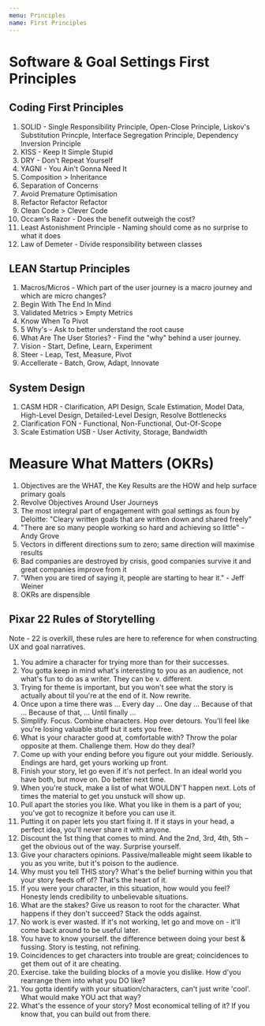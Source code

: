 ```yaml
---
menu: Principles
name: First Principles
---
```


# Software & Goal Settings First Principles

## Coding First Principles

1. SOLID - Single Responsibility Principle, Open-Close Principle, Liskov's Substitution Princple, Interface Segregation Principle, Dependency Inversion Principle
2. KISS - Keep It Simple Stupid
3. DRY - Don't Repeat Yourself
4. YAGNI - You Ain't Gonna Need It
5. Composition > Inheritance
6. Separation of Concerns
7. Avoid Premature Optimisation
8. Refactor Refactor Refactor
9. Clean Code > Clever Code
10. Occam's Razor - Does the benefit outweigh the cost?
11. Least Astonishment Principle - Naming should come as no surprise to what it does
12. Law of Demeter - Divide responsibility between classes

## LEAN Startup Principles

1. Macros/Micros - Which part of the user journey is a macro journey and which are micro changes?
2. Begin With The End In Mind
3. Validated Metrics > Empty Metrics
4. Know When To Pivot
5. 5 Why's - Ask to better understand the root cause
6. What Are The User Stories? - Find the "why" behind a user journey.
7. Vision - Start, Define, Learn, Experiment
8. Steer - Leap, Test, Measure, Pivot
9. Accellerate - Batch, Grow, Adapt, Innovate

## System Design

1. CASM HDR - Clarification, API Design, Scale Estimation, Model Data, High-Level Design, Detailed-Level Design, Resolve Bottlenecks
2. Clarification FON - Functional, Non-Functional, Out-Of-Scope
3. Scale Estimation USB - User Activity, Storage, Bandwidth

# Measure What Matters (OKRs)

1. Objectives are the WHAT, the Key Results are the HOW and help surface primary goals
2. Revolve Objectives Around User Journeys
3. The most integral part of engagement with goal settings as foun by Deloitte: "Cleary written goals that are written down and shared freely"
4. "There are so many people working so hard and achieving so little" - Andy Grove
5. Vectors in different directions sum to zero; same direction will maximise results
6. Bad companies are destroyed by crisis, good companies survive it and great companies improve from it
7. "When you are tired of saying it, people are starting to hear it." - Jeff Weiner
8. OKRs are dispensible

## Pixar 22 Rules of Storytelling

Note - 22 is overkill, these rules are here to reference for when constructing UX and goal narratives.

1. You admire a character for trying more than for their successes.
2. You gotta keep in mind what's interesting to you as an audience, not what's fun to do as a writer. They can be v. different.
3. Trying for theme is important, but you won't see what the story is actually about til you're at the end of it. Now rewrite.
4. Once upon a time there was ... Every day ... One day ... Because of that ... Because of that, ... Until finally ...
5. Simplify. Focus. Combine characters. Hop over detours. You'll feel like you're losing valuable stuff but it sets you free.
6. What is your character good at, comfortable with? Throw the polar opposite at them. Challenge them. How do they deal?
7. Come up with your ending before you figure out your middle. Seriously. Endings are hard, get yours working up front.
8. Finish your story, let go even if it's not perfect. In an ideal world you have both, but move on. Do better next time.
9. When you're stuck, make a list of what WOULDN'T happen next. Lots of times the material to get you unstuck will show up.
10. Pull apart the stories you like. What you like in them is a part of you; you've got to recognize it before you can use it.
11. Putting it on paper lets you start fixing it. If it stays in your head, a perfect idea, you'll never share it with anyone.
12. Discount the 1st thing that comes to mind. And the 2nd, 3rd, 4th, 5th – get the obvious out of the way. Surprise yourself.
13. Give your characters opinions. Passive/malleable might seem likable to you as you write, but it's poison to the audience.
14. Why must you tell THIS story? What's the belief burning within you that your story feeds off of? That's the heart of it.
15. If you were your character, in this situation, how would you feel? Honesty lends credibility to unbelievable situations.
16. What are the stakes? Give us reason to root for the character. What happens if they don't succeed? Stack the odds against.
17. No work is ever wasted. If it's not working, let go and move on - it'll come back around to be useful later.
18. You have to know yourself. the difference between doing your best & fussing. Story is testing, not refining.
19. Coincidences to get characters into trouble are great; coincidences to get them out of it are cheating.
20. Exercise. take the building blocks of a movie you dislike. How d'you rearrange them into what you DO like?
21. You gotta identify with your situation/characters, can't just write 'cool'. What would make YOU act that way?
22. What's the essence of your story? Most economical telling of it? If you know that, you can build out from there.
